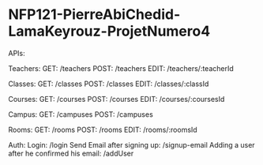 # NFP121-PierreAbiChedid-LamaKeyrouz-ProjetNumero4

APIs:

Teachers:
GET: /teachers
POST: /teachers
EDIT: /teachers/:teacherId

Classes:
GET: /classes
POST: /classes
EDIT: /classes/:classId

Courses:
GET: /courses
POST: /courses
EDIT: /courses/:coursesId

Campus:
GET: /campuses
POST: /campuses

Rooms:
GET: /rooms
POST: /rooms
EDIT: /rooms/:roomsId

Auth:
Login: /login
Send Email after signing up: /signup-email
Adding a user after he confirmed his email: /addUser
